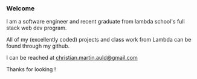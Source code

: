 ### Welcome



I am a software engineer and recent graduate from lambda school's full stack web dev program. 

All of my (excellently coded) projects and class work from Lambda can be found through my github.

I can be reached at christian.martin.auld@gmail.com

Thanks for looking !





